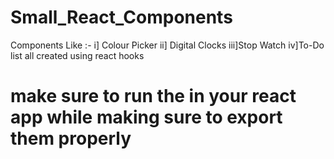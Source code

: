 # Small_React_Components
Components Like :-
     i] Colour Picker
     ii] Digital Clocks
     iii]Stop Watch 
     iv]To-Do list
all created using react hooks
# make sure to run the in your react app while making sure to export them properly
